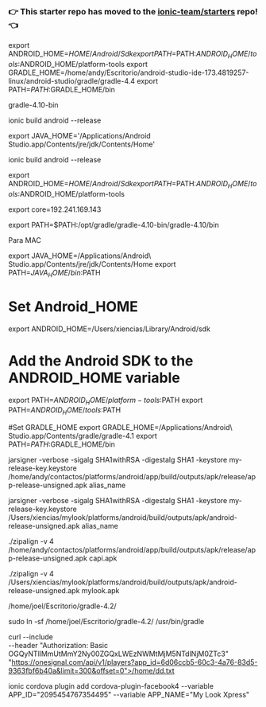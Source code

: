 ### :point_right: This starter repo has moved to the [ionic-team/starters](https://github.com/ionic-team/starters/tree/master/ionic-angular/official/sidemenu) repo! :point_left:

export ANDROID_HOME=$HOME/Android/Sdk
export PATH=$PATH:$ANDROID_HOME/tools:$ANDROID_HOME/platform-tools
export GRADLE_HOME=/home/andy/Escritorio/android-studio-ide-173.4819257-linux/android-studio/gradle/gradle-4.4
export PATH=$PATH:$GRADLE_HOME/bin

gradle-4.10-bin

ionic build android --release

export JAVA_HOME='/Applications/Android Studio.app/Contents/jre/jdk/Contents/Home'

ionic build android --release


export ANDROID_HOME=$HOME/Android/Sdk
export PATH=$PATH:$ANDROID_HOME/tools:$ANDROID_HOME/platform-tools

export core=192.241.169.143

export PATH=$PATH:/opt/gradle/gradle-4.10-bin/gradle-4.10/bin

Para  MAC

export JAVA_HOME=/Applications/Android\ Studio.app/Contents/jre/jdk/Contents/Home
export PATH=${JAVA_HOME}/bin:$PATH

# Set Android_HOME
export ANDROID_HOME=/Users/xiencias/Library/Android/sdk

# Add the Android SDK to the ANDROID_HOME variable
export PATH=$ANDROID_HOME/platform-tools:$PATH
export PATH=$ANDROID_HOME/tools:$PATH

#Set GRADLE_HOME
export GRADLE_HOME=/Applications/Android\ Studio.app/Contents/gradle/gradle-4.1
export PATH=$PATH:$GRADLE_HOME/bin


jarsigner -verbose -sigalg SHA1withRSA -digestalg SHA1 -keystore my-release-key.keystore /home/andy/contactos/platforms/android/app/build/outputs/apk/release/app-release-unsigned.apk alias_name


jarsigner -verbose -sigalg SHA1withRSA -digestalg SHA1 -keystore my-release-key.keystore /Users/xiencias/mylook/platforms/android/build/outputs/apk/android-release-unsigned.apk alias_name



./zipalign -v 4 /home/andy/contactos/platforms/android/app/build/outputs/apk/release/app-release-unsigned.apk capi.apk


./zipalign -v 4 /Users/xiencias/mylook/platforms/android/build/outputs/apk/android-release-unsigned.apk mylook.apk




/home/joel/Escritorio/gradle-4.2/

sudo ln -sf /home/joel/Escritorio/gradle-4.2/ /usr/bin/gradle

curl --include \
     --header "Authorization: Basic OGQyNTllMmUtMmY2Ny00ZGQxLWEzNWMtMjM5NTdlNjM0ZTc3" \
     "https://onesignal.com/api/v1/players?app_id=6d06ccb5-60c3-4a76-83d5-9363fbf6b40a&limit=300&offset=0">/home/dd.txt





ionic cordova plugin add cordova-plugin-facebook4 --variable APP_ID="2095454767354495" --variable APP_NAME="My Look Xpress"









